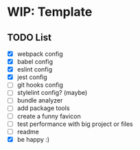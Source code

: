 # WIP: Template

## TODO List

- [x] webpack config
- [x] babel config
- [x] eslint config
- [x] jest config
- [ ] git hooks config
- [ ] stylelint config? (maybe)
- [ ] bundle analyzer
- [ ] add package tools
- [ ] create a funny favicon
- [ ] test performance with big project or files
- [ ] readme
- [x] be happy :)
